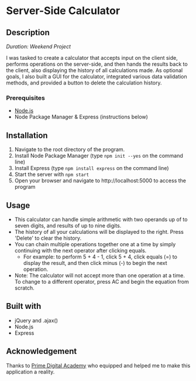 # Server-Side Calculator

## Description

*Duration: Weekend Project*

I was tasked to create a calculator that accepts input on the client side, performs operations on the server-side, and then hands the results back to the client, also displaying the history of all calculations made. As optional goals, I also built a GUI for the calculator, integrated various data validation methods, and provided a button to delete the calculation history.

### Prerequisites

- [Node.js](https://nodejs.org/en/)
- Node Package Manager & Express (instructions below)

## Installation

1. Navigate to the root directory of the program.
2. Install Node Package Manager (type `npm init --yes` on the command line)
3. Install Express (type `npm install express` on the command line)
4. Start the server with `npm start`
5. Open your browser and navigate to http://localhost:5000 to access the program

## Usage

- This calculator can handle simple arithmetic with two operands up of to seven digits, and results of up to nine digits.
- The history of all your calculations will be displayed to the right. Press 'Delete' to clear the history.
- You can chain multiple operations together one at a time by simply continuing with the next operator after clicking equals.
  - For example: to perform 5 + 4 - 1, click 5 + 4, click equals (=) to display the result, and then click minus (-) to begin the next operation.
- Note: The calculator will not accept more than one operation at a time. To change to a different operator, press AC and begin the equation from scratch.

## Built with

- jQuery and .ajax()
- Node.js
- Express

## Acknowledgement
Thanks to [Prime Digital Academy](www.primeacademy.io) who equipped and helped me to make this application a reality.

